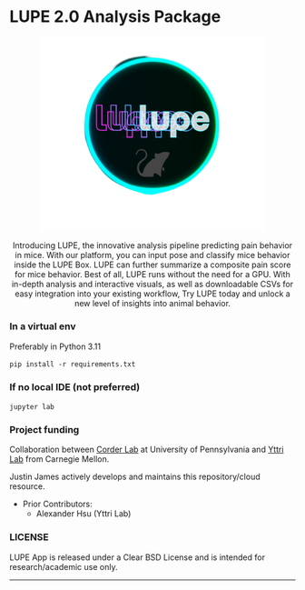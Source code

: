 # LUPE 2.0 Analysis Package

<p align="center">
<img src="menu/images/logo.png" width="400">
</p>

<p align="center">
Introducing LUPE, the innovative analysis pipeline predicting pain behavior in mice. 
With our platform, you can input pose and classify mice behavior inside the LUPE Box. 
LUPE can further summarize a composite pain score for mice behavior. 
Best of all, LUPE runs without the need for a GPU. 
With in-depth analysis and interactive visuals, as well as downloadable CSVs for easy integration into your existing workflow, 
Try LUPE today and unlock a new level of insights into animal behavior.
</p>

### In a virtual env
Preferably in Python 3.11

```commandline
pip install -r requirements.txt 
```

### If no local IDE (not preferred)
```commandline
jupyter lab
```


### Project funding
Collaboration between [Corder Lab](https://corderlab.com/) at University of Pennsylvania and 
[Yttri Lab](https://labs.bio.cmu.edu/yttri/) from Carnegie Mellon. 

Justin James actively develops and maintains this repository/cloud resource.
- Prior Contributors: 
  - Alexander Hsu (Yttri Lab)

### LICENSE
LUPE App is released under a Clear BSD License and is intended for research/academic use only.

---


